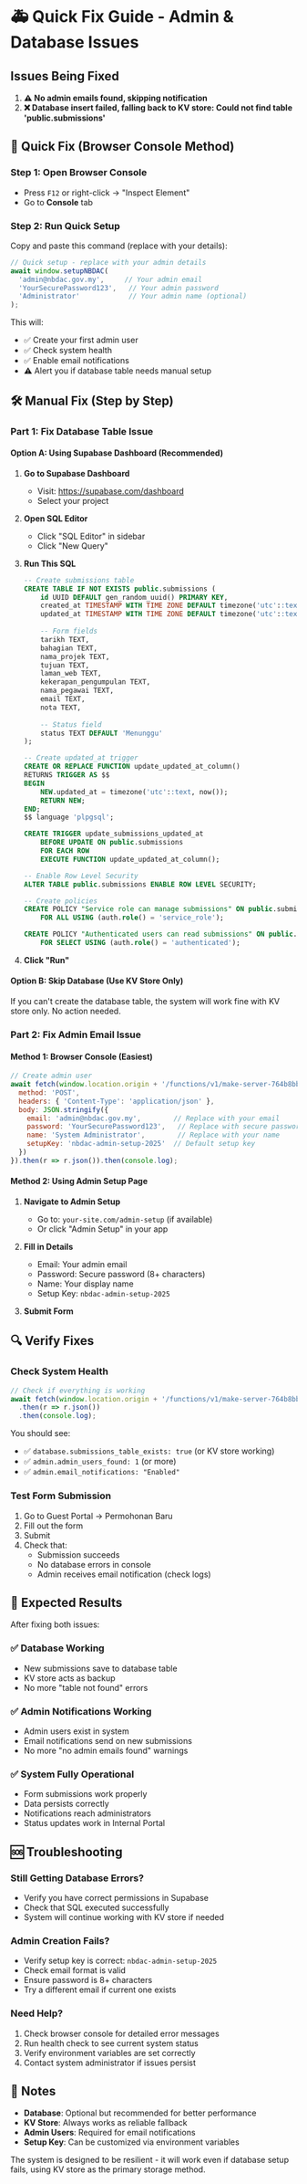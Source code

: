 # 🚑 Quick Fix Guide - Admin & Database Issues

## Issues Being Fixed

1. **⚠️ No admin emails found, skipping notification**
2. **❌ Database insert failed, falling back to KV store: Could not find table 'public.submissions'**

## 🚀 Quick Fix (Browser Console Method)

### Step 1: Open Browser Console
- Press `F12` or right-click → "Inspect Element"
- Go to **Console** tab

### Step 2: Run Quick Setup
Copy and paste this command (replace with your details):

```javascript
// Quick setup - replace with your admin details
await window.setupNBDAC(
  'admin@nbdac.gov.my',     // Your admin email
  'YourSecurePassword123',   // Your admin password  
  'Administrator'            // Your admin name (optional)
);
```

This will:
- ✅ Create your first admin user
- ✅ Check system health
- ✅ Enable email notifications
- ⚠️ Alert you if database table needs manual setup

## 🛠️ Manual Fix (Step by Step)

### Part 1: Fix Database Table Issue

#### Option A: Using Supabase Dashboard (Recommended)

1. **Go to Supabase Dashboard**
   - Visit: https://supabase.com/dashboard
   - Select your project

2. **Open SQL Editor**
   - Click "SQL Editor" in sidebar
   - Click "New Query"

3. **Run This SQL**
   ```sql
   -- Create submissions table
   CREATE TABLE IF NOT EXISTS public.submissions (
       id UUID DEFAULT gen_random_uuid() PRIMARY KEY,
       created_at TIMESTAMP WITH TIME ZONE DEFAULT timezone('utc'::text, now()) NOT NULL,
       updated_at TIMESTAMP WITH TIME ZONE DEFAULT timezone('utc'::text, now()) NOT NULL,
       
       -- Form fields
       tarikh TEXT,
       bahagian TEXT,
       nama_projek TEXT,
       tujuan TEXT,
       laman_web TEXT,
       kekerapan_pengumpulan TEXT,
       nama_pegawai TEXT,
       email TEXT,
       nota TEXT,
       
       -- Status field
       status TEXT DEFAULT 'Menunggu'
   );

   -- Create updated_at trigger
   CREATE OR REPLACE FUNCTION update_updated_at_column()
   RETURNS TRIGGER AS $$
   BEGIN
       NEW.updated_at = timezone('utc'::text, now());
       RETURN NEW;
   END;
   $$ language 'plpgsql';

   CREATE TRIGGER update_submissions_updated_at 
       BEFORE UPDATE ON public.submissions 
       FOR EACH ROW 
       EXECUTE FUNCTION update_updated_at_column();

   -- Enable Row Level Security
   ALTER TABLE public.submissions ENABLE ROW LEVEL SECURITY;

   -- Create policies
   CREATE POLICY "Service role can manage submissions" ON public.submissions
       FOR ALL USING (auth.role() = 'service_role');

   CREATE POLICY "Authenticated users can read submissions" ON public.submissions
       FOR SELECT USING (auth.role() = 'authenticated');
   ```

4. **Click "Run"**

#### Option B: Skip Database (Use KV Store Only)

If you can't create the database table, the system will work fine with KV store only. No action needed.

### Part 2: Fix Admin Email Issue

#### Method 1: Browser Console (Easiest)

```javascript
// Create admin user
await fetch(window.location.origin + '/functions/v1/make-server-764b8bb4/create-admin', {
  method: 'POST',
  headers: { 'Content-Type': 'application/json' },
  body: JSON.stringify({
    email: 'admin@nbdac.gov.my',        // Replace with your email
    password: 'YourSecurePassword123',   // Replace with secure password
    name: 'System Administrator',        // Replace with your name
    setupKey: 'nbdac-admin-setup-2025'  // Default setup key
  })
}).then(r => r.json()).then(console.log);
```

#### Method 2: Using Admin Setup Page

1. **Navigate to Admin Setup**
   - Go to: `your-site.com/admin-setup` (if available)
   - Or click "Admin Setup" in your app

2. **Fill in Details**
   - Email: Your admin email
   - Password: Secure password (8+ characters)
   - Name: Your display name
   - Setup Key: `nbdac-admin-setup-2025`

3. **Submit Form**

## 🔍 Verify Fixes

### Check System Health
```javascript
// Check if everything is working
await fetch(window.location.origin + '/functions/v1/make-server-764b8bb4/health')
  .then(r => r.json())
  .then(console.log);
```

You should see:
- ✅ `database.submissions_table_exists: true` (or KV store working)
- ✅ `admin.admin_users_found: 1` (or more)
- ✅ `admin.email_notifications: "Enabled"`

### Test Form Submission
1. Go to Guest Portal → Permohonan Baru
2. Fill out the form
3. Submit
4. Check that:
   - Submission succeeds
   - No database errors in console
   - Admin receives email notification (check logs)

## 🎯 Expected Results

After fixing both issues:

### ✅ Database Working
- New submissions save to database table
- KV store acts as backup
- No more "table not found" errors

### ✅ Admin Notifications Working  
- Admin users exist in system
- Email notifications send on new submissions
- No more "no admin emails found" warnings

### ✅ System Fully Operational
- Form submissions work properly
- Data persists correctly
- Notifications reach administrators
- Status updates work in Internal Portal

## 🆘 Troubleshooting

### Still Getting Database Errors?
- Verify you have correct permissions in Supabase
- Check that SQL executed successfully
- System will continue working with KV store if needed

### Admin Creation Fails?
- Verify setup key is correct: `nbdac-admin-setup-2025`
- Check email format is valid
- Ensure password is 8+ characters
- Try a different email if current one exists

### Need Help?
1. Check browser console for detailed error messages
2. Run health check to see current system status
3. Verify environment variables are set correctly
4. Contact system administrator if issues persist

## 📝 Notes

- **Database**: Optional but recommended for better performance
- **KV Store**: Always works as reliable fallback
- **Admin Users**: Required for email notifications
- **Setup Key**: Can be customized via environment variables

The system is designed to be resilient - it will work even if database setup fails, using KV store as the primary storage method.